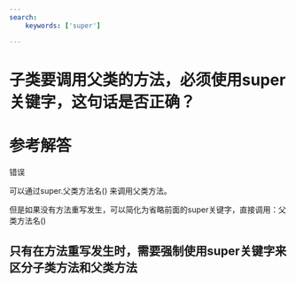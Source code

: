 ```yaml
---
search:
    keywords: ['super']

---
```



# 子类要调用父类的方法，必须使用super关键字，这句话是否正确？

# 参考解答

错误

可以通过super.父类方法名() 来调用父类方法。

但是如果没有方法重写发生，可以简化为省略前面的super关键字，直接调用：父类方法名() 

只有在方法重写发生时，需要强制使用super关键字来区分子类方法和父类方法
---
